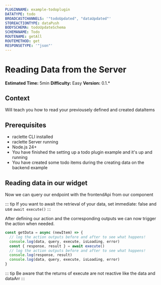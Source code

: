 ```yaml
---
PLUGINNAME: example-todoplugin
DATATYPE: todo
BROADCASTCHANNELS: '"todoUpdated", "dataUpdated"'
STOREACTIONTYPE: dataPush
BODYSCHEMA: todoUpdateSchema
SCHEMANAME: Todo
ROUTENAME: getAll
ROUTEMETHOD: get
RESPONSETYPE: '"json"'
---
```


# Reading Data from the Server

**Estimated Time:** 5min
**Difficulty:** Easy
**Version:** 0.1.\*

## Context

Will teach you how to read your previousely defined and created dataItems

## Prerequisites

- raclette CLI installed
- raclette Server running
- Node.js 24+
- You have finished the setting up a todo plugin example and it's up and running
- You have created some todo items during the creating data on the backend example

## Reading data in our widget

Now we can query our endpoint with the frontendApi from our component

<!--@include: ../cooking-steps/frontend/api/data.md -->

::: tip
If you want to await the retrieval of your data, set immediate: false and use `await execute()`
:::

After defining our action and the corresponding outputs we can now trigger the action when needed.

```typescript
const getData = async (newItem) => {
  // log the action outputs before and after to see what happens!
  console.log(data, query, execute, isLoading, error)
  const { response, result } = await execute()
  // log the action outputs before and after to see what happens!
  console.log(response, result)
  console.log(data, query, execute, isLoading, error)
}
```

::: tip
Be aware that the returns of execute are not reactive like the data and dataArr
:::
